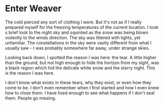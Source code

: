 # Enter Weaver

The cold pierced any sort of clothing I wore. But it's not as if I really
prepared myself for the freezing temperatures of the current location. I took s
brief look to the night sky and squinted as the snow was being blown violently
to the winds direction. The sky was littered with lights, yet unfamiliar. The
constellations in the sky were vastly different from what I usually saw - I was
probably somewhere far away, under strange skies.

Looking back down, I spotted the reason I was here: the tear. A little higher
than the ground, but not high enough to hide the horizon from my sight, was a
black region which hid the delicate white snow and the starry night. This is the
reason I was here.

I don't know what exists in these tears, why they exist, or even how they come
to be. I don't even remember when I first started and how I even knew how to
close them. I have lived enough to see what happens if I don't seal them. People
go missing.

